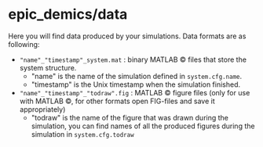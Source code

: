 # epic_demics/data
Here you will find data produced by your simulations.
Data formats are as following:
   * `"name"_"timestamp"_system.mat` : binary MATLAB &copy; files that store the system structure.
      - "name" is the name of the simulation defined in `system.cfg.name`.
      - "timestamp" is the Unix timestamp when the simulation finished.
   * `"name"_"timestamp"_"todraw".fig` : MATLAB &copy; figure files (only for use with MATLAB &copy;, for other formats open FIG-files and save it appropriately)
      - "todraw" is the name of the figure that was drawn during the simulation, you can find names of all the produced figures during the simulation in `system.cfg.todraw`
      

